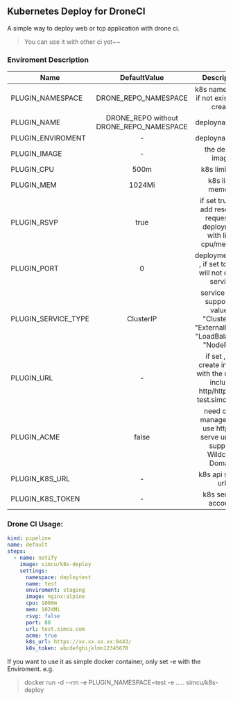 ﻿## Kubernetes Deploy for DroneCI

A simple way to deploy web or tcp application with drone ci.

> You can use it with other ci yet~~


### Enviroment Description

Name    |DefaultValue     |     Description
 -------- | :-----------:  | :-----------: 
PLUGIN_NAMESPACE   | DRONE_REPO_NAMESPACE | k8s namespace, if not exists, will create
PLUGIN_NAME        | DRONE_REPO without DRONE_REPO_NAMESPACE | deployname attr  
PLUGIN_ENVIROMENT  |-     | deployname attr  
PLUGIN_IMAGE       |-    | the deploy image  
PLUGIN_CPU         |500m     | k8s limit cpu  
PLUGIN_MEM         |1024Mi     | k8s limit memory 
PLUGIN_RSVP        |true     | if set true,will add resource request to deployment with limit cpu/memory  
PLUGIN_PORT        |0    | deployment port , if set to <=0, will not create service  
PLUGIN_SERVICE_TYPE|ClusterIP     | service type, supported values: "ClusterIP", "ExternalName", "LoadBalancer", "NodePort"
PLUGIN_URL         |-    | if set , will create ingress with the url, not include http/https e.g. test.simcu.com
PLUGIN_ACME        |false     | need cert-manager, will use https to serve url. not support Wildcard Domain 
PLUGIN_K8S_URL     |-     | k8s api server url  
PLUGIN_K8S_TOKEN   |-     | k8s service account 


### Drone CI Usage:

```yml
kind: pipeline
name: default
steps:
  - name: notify
    image: simcu/k8s-deploy
    settings:
      namespace: deploytest
      name: test
      enviroment: staging
      image: nginx:alpine
      cpu: 1000m
      mem: 1024Mi
      rsvp: false
      port: 80
      url: test.simcu.com
      acme: true
      k8s_url: https://xx.xx.xx.xx:8443/
      k8s_token: abcdefghijklmn12345678
```

If you want to use it as simple docker container, only set -e with the Enviroment. e.g.
> docker run -d --rm -e PLUGIN_NAMESPACE=test -e ..... simcu/k8s-deploy